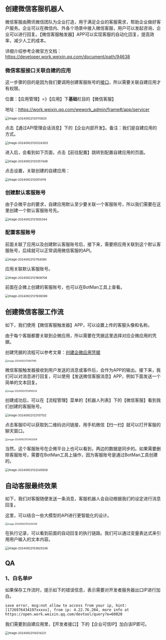 ## 创建微信客服机器人

微信客服由腾讯微信团队为企业打造，用于满足企业的客服需求，帮助企业做好客户服务。企业可以在微信内、外各个场景中接入微信客服，用户可以发起咨询，企业可以进行回复。【微信客服触发器】APP可以实现客服的自动化回复，提高效率，减少人工的成本。

详细介绍参考企微官方文档：https://developer.work.weixin.qq.com/document/path/94638



### 微信客服接口关联自建的应用

这一步骤的目的是因为我们要调用创建客服账号的[接口](https://developer.work.weixin.qq.com/document/path/94638#%E5%A6%82%E4%BD%95%E5%BC%80%E5%90%AFAPI)，所以需要关联自建应用才有权限。

位置：【应用管理】=》【应用】下**基础**栏目的【微信客服】

地址：https://work.weixin.qq.com/wework_admin/frame#/app/servicer

<img src="./img/weixin_kefu_1.png" alt="image-20240922120110625" style="zoom:67%;" />

点击【通过API管理会话消息】下的【企业内部开发】。备注：我们是自建应用的方式。

<img src="./img/weixin_kefu_2.png" alt="image-20240922120224303" style="zoom:67%;" />

进入后，会看到如下页面，点击【前往配置】跳转到配置自建应用的页面。

<img src="./img/weixin_kefu_4.png" alt="image-20240922120357448" style="zoom:67%;" />



点击设置，关联创建的自建应用：

<img src="./img/weixin_kefu_5.png" alt="image-20240922120514119" style="zoom:67%;" />



### 创建默认客服账号

由于企微平台的要求，自建应用默认至少要关联一个客服账号，所以我们需要在这里创建一个默认客服账号先。

<img src="./img/weixin_kefu_6.png" alt="image-20240922121555344" style="zoom:67%;" />



### 配置客服账号

前面关联了应用以及创建默认客服账号后，接下来，需要把应用关联到这个默认客服账号，后续就可以正常调用微信客服的API。

<img src="./img/weixin_kefu_7.png" alt="image-20240922121154580" style="zoom:67%;" />

应用关联默认客服账号。

<img src="./img/weixin_kefu_8.png" alt="image-20240922121808706" style="zoom:67%;" />

前面在企微上创建的客服账号，也可以在BotMan工具上查看。



<img src="./img/weixin_kefu_10.png" alt="image-20240922121938399" style="zoom:67%;" />





## 创建微信客服工作流

如下，我们使用【微信客服触发器】APP，可以设置上传的客服头像和名称。

由于每个客服都要关联到企微应用，所以需要在凭据这里选择对应企微应用的凭据。

创建凭据的流程可以参考文章：[创建企微应用凭据](how_to_get_weixin_work_credential.md)



<img src="./img/weixin_kefu_trigger_input_parmeter.png" alt="image-20240922113907585" style="zoom:50%;" />

微信客服触发器接收到用户发送的消息或事件后，会作为APP的输出。接下来，我们可以对消息进行回复，可以使用【发送微信客服消息】APP，例如下面发送一个简单的文本回复。

<img src="./img/send_weixin_kefu_msg.png" alt="image-20240922153858224" style="zoom:50%;" />



创建成功后，可以在【流程管理】菜单的【机器人列表】下的【微信客服】看到我们创建的客服账号。

<img src="./img/weixin_kefu_list.png" alt="image-20240922122157132" style="zoom:67%;" />

点击客服ID可以获取到二维码访问链接，用手机微信【扫一扫】就可以打开客服的聊天窗口。

<img src="./img/weixin_kefu_qr_code.png" alt="image-20240922153402008" style="zoom:50%;" />



当然，这个客服账号在企微平台上也可以看到，两边的数据是同步的。如果需要删除客服账号，需要在BotMan工具上操作，因为客服账号是通过BotMan工具创建的。

<img src="./img/weixin_kefu_list_platform.png" alt="image-20240922122245926" style="zoom:67%;" />



## 自动客服最终效果

如下，我们对客服随便发送一条消息，客服机器人会自动根据我们的设定进行消息回复。

这里，可以结合一些大模型的API进行更智能化的设计。

<img src="./img/weixin_kefu_test.png" alt="image-20240922153244348" style="zoom:50%;" />

在执行记录，可以看到前面的自动回复的执行链路。我们可以通过变量表达式来引用用户输入的文本内容。

<img src="./img/weixin_kefu_execution.png" alt="image-20240922153825246" style="zoom:67%;" />



## QA

### 1、白名单IP

如果保存工作流时，提示如下的错误信息，表示需要对开发者服务器出口IP进行加白。

```shell
save error, msg:not allow to access from your ip, hint: [1726976434197xxxxx], from ip: 4.22.76.204, more info at https://open.work.weixin.qq.com/devtool/query?e=60020
```

我们需要到自建应用里，【开发者接口】下的【企业可信IP】加白该IP即可。

<img src="./img/wxwork_app_whitelist_ip.png" alt="image-20240922114214221" style="zoom:67%;" />
